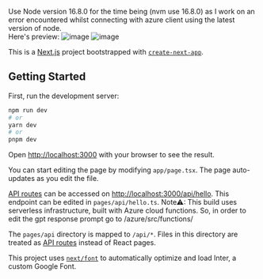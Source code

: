 Use Node version 16.8.0 for the time being (nvm use 16.8.0) as I work on an error encountered whilst connecting with azure client using the latest version of node. <br>
Here's preview:
![image](https://user-images.githubusercontent.com/87586713/230597035-93d7c126-6ecd-4b10-af57-bcbce36c5191.png)
![image](https://user-images.githubusercontent.com/87586713/230597163-3bb9de39-876c-4ff8-87ab-c1ee25da07e6.png)




This is a [Next.js](https://nextjs.org/) project bootstrapped with [`create-next-app`](https://github.com/vercel/next.js/tree/canary/packages/create-next-app).

## Getting Started

First, run the development server:

```bash
npm run dev
# or
yarn dev
# or
pnpm dev
```

Open [http://localhost:3000](http://localhost:3000) with your browser to see the result.

You can start editing the page by modifying `app/page.tsx`. The page auto-updates as you edit the file.

[API routes](https://nextjs.org/docs/api-routes/introduction) can be accessed on [http://localhost:3000/api/hello](http://localhost:3000/api/hello). This endpoint can be edited in `pages/api/hello.ts`.
Note⚠: This build uses serverless infrastructure, built with Azure cloud functions. So, in order to edit the gpt response prompt go to /azure/src/functions/

The `pages/api` directory is mapped to `/api/*`. Files in this directory are treated as [API routes](https://nextjs.org/docs/api-routes/introduction) instead of React pages.

This project uses [`next/font`](https://nextjs.org/docs/basic-features/font-optimization) to automatically optimize and load Inter, a custom Google Font.
